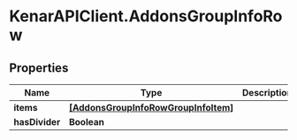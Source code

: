 # KenarAPIClient.AddonsGroupInfoRow

## Properties

Name | Type | Description | Notes
------------ | ------------- | ------------- | -------------
**items** | [**[AddonsGroupInfoRowGroupInfoItem]**](AddonsGroupInfoRowGroupInfoItem.md) |  | [optional] 
**hasDivider** | **Boolean** |  | [optional] 



